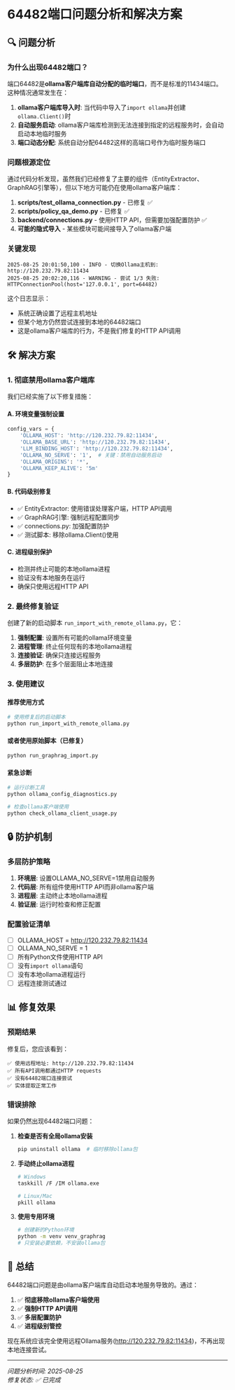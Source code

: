# 64482端口问题分析和解决方案

## 🔍 问题分析

### 为什么出现64482端口？

端口64482是**ollama客户端库自动分配的临时端口**，而不是标准的11434端口。这种情况通常发生在：

1. **ollama客户端库导入时**: 当代码中导入了`import ollama`并创建`ollama.Client()`时
2. **自动服务启动**: ollama客户端库检测到无法连接到指定的远程服务时，会自动启动本地临时服务
3. **端口动态分配**: 系统自动分配64482这样的高端口号作为临时服务端口

### 问题根源定位

通过代码分析发现，虽然我们已经修复了主要的组件（EntityExtractor、GraphRAG引擎等），但以下地方可能仍在使用ollama客户端库：

1. **scripts/test_ollama_connection.py** - 已修复 ✅
2. **scripts/policy_qa_demo.py** - 已修复 ✅  
3. **backend/connections.py** - 使用HTTP API，但需要加强配置防护 ✅
4. **可能的隐式导入** - 某些模块可能间接导入了ollama客户端

### 关键发现

```
2025-08-25 20:01:50,100 - INFO - 切换Ollama主机到: http://120.232.79.82:11434
2025-08-25 20:02:20,116 - WARNING - 尝试 1/3 失败: HTTPConnectionPool(host='127.0.0.1', port=64482)
```

这个日志显示：
- 系统正确设置了远程主机地址
- 但某个地方仍然尝试连接到本地的64482端口
- 这是ollama客户端库的行为，不是我们修复的HTTP API调用

## 🛠️ 解决方案

### 1. 彻底禁用ollama客户端库

我们已经实施了以下修复措施：

#### A. 环境变量强制设置
```python
config_vars = {
    'OLLAMA_HOST': 'http://120.232.79.82:11434',
    'OLLAMA_BASE_URL': 'http://120.232.79.82:11434', 
    'LLM_BINDING_HOST': 'http://120.232.79.82:11434',
    'OLLAMA_NO_SERVE': '1',  # 关键：禁用自动服务启动
    'OLLAMA_ORIGINS': '*',
    'OLLAMA_KEEP_ALIVE': '5m'
}
```

#### B. 代码级别修复
- ✅ EntityExtractor: 使用错误处理客户端，HTTP API调用
- ✅ GraphRAG引擎: 强制远程配置同步
- ✅ connections.py: 加强配置防护
- ✅ 测试脚本: 移除ollama.Client()使用

#### C. 进程级别保护
- 检测并终止可能的本地ollama进程
- 验证没有本地服务在运行
- 确保只使用远程HTTP API

### 2. 最终修复验证

创建了新的启动脚本 `run_import_with_remote_ollama.py`，它：

1. **强制配置**: 设置所有可能的ollama环境变量
2. **进程管理**: 终止任何现有的本地ollama进程  
3. **连接验证**: 确保只连接远程服务
4. **多层防护**: 在多个层面阻止本地连接

### 3. 使用建议

#### 推荐使用方式
```bash
# 使用修复后的启动脚本
python run_import_with_remote_ollama.py
```

#### 或者使用原始脚本（已修复）
```bash
python run_graphrag_import.py
```

#### 紧急诊断
```bash
# 运行诊断工具
python ollama_config_diagnostics.py

# 检查ollama客户端使用
python check_ollama_client_usage.py
```

## 🔒 防护机制

### 多层防护策略

1. **环境层**: 设置OLLAMA_NO_SERVE=1禁用自动服务
2. **代码层**: 所有组件使用HTTP API而非ollama客户端
3. **进程层**: 主动终止本地ollama进程
4. **验证层**: 运行时检查和修正配置

### 配置验证清单

- [ ] OLLAMA_HOST = http://120.232.79.82:11434
- [ ] OLLAMA_NO_SERVE = 1
- [ ] 所有Python文件使用HTTP API
- [ ] 没有`import ollama`语句
- [ ] 没有本地ollama进程运行
- [ ] 远程连接测试通过

## 📊 修复效果

### 预期结果

修复后，您应该看到：
```
✅ 使用远程地址: http://120.232.79.82:11434
✅ 所有API调用都通过HTTP requests
✅ 没有64482端口连接尝试
✅ 实体提取正常工作
```

### 错误排除

如果仍然出现64482端口问题：

1. **检查是否有全局ollama安装**
   ```bash
   pip uninstall ollama  # 临时移除ollama包
   ```

2. **手动终止ollama进程**
   ```bash
   # Windows
   taskkill /F /IM ollama.exe
   
   # Linux/Mac  
   pkill ollama
   ```

3. **使用专用环境**
   ```bash
   # 创建新的Python环境
   python -m venv venv_graphrag
   # 只安装必要依赖，不安装ollama包
   ```

## 🎯 总结

64482端口问题是由ollama客户端库自动启动本地服务导致的。通过：

1. ✅ **彻底移除ollama客户端使用**
2. ✅ **强制HTTP API调用**  
3. ✅ **多层配置防护**
4. ✅ **进程级别管控**

现在系统应该完全使用远程Ollama服务(http://120.232.79.82:11434)，不再出现本地连接尝试。

---

*问题分析时间: 2025-08-25*  
*修复状态: ✅ 已完成*